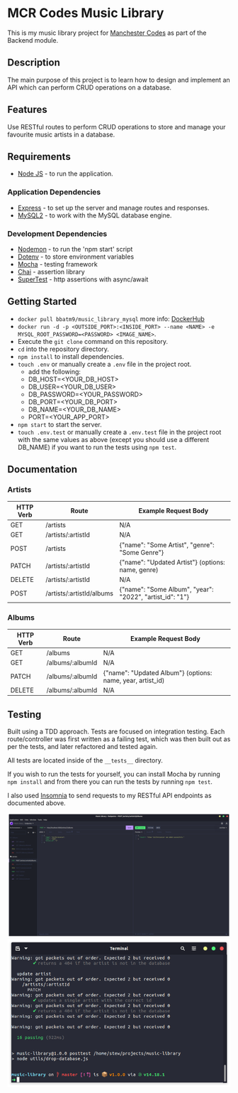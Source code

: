 # MCR Codes Music Library

This is my music library project for [Manchester Codes](https://www.manchestercodes.com/) as part of the Backend module.

## Description

The main purpose of this project is to learn how to design and implement an API which can perform CRUD operations on a database.

## Features

Use RESTful routes to perform CRUD operations to store and manage your favourite music artists in a database.

## Requirements

- [Node JS](https://nodejs.org/en/) - to run the application.

### Application Dependencies

- [Express](https://expressjs.com/) - to set up the server and manage routes and responses.
- [MySQL2](https://github.com/sidorares/node-mysql2#readme) - to work with the MySQL database engine.

### Development Dependencies

- [Nodemon](https://nodemon.io/) - to run the 'npm start' script
- [Dotenv](https://github.com/motdotla/dotenv#readme) - to store environment variables
- [Mocha](https://mochajs.org/) - testing framework
- [Chai](https://www.chaijs.com/) - assertion library
- [SuperTest](https://github.com/visionmedia/supertest#readme) - http assertions with async/await

## Getting Started

- `docker pull bbatm9/music_library_mysql` more info: [DockerHub](https://hub.docker.com/r/bbatm9/music_library_mysql)
- `docker run -d -p <OUTSIDE_PORT>:<INSIDE_PORT> --name <NAME> -e MYSQL_ROOT_PASSWORD=<PASSWORD> <IMAGE_NAME>`.
- Execute the `git clone` command on this repository.
- `cd` into the repository directory.
- `npm install` to install dependencies.
- `touch .env` or manually create a `.env` file in the project root.
  - add the following:
  - DB_HOST=<YOUR_DB_HOST>
  - DB_USER=<YOUR_DB_USER>
  - DB_PASSWORD=<YOUR_PASSWORD>
  - DB_PORT=<YOUR_DB_PORT>
  - DB_NAME=<YOUR_DB_NAME>
  - PORT=<YOUR_APP_PORT>
- `npm start` to start the server.
- `touch .env.test` or manually create a `.env.test` file in the project root with the same values as above (except you should use a different DB_NAME) if you want to run the tests using `npm test`.

## Documentation

### Artists

| HTTP Verb | Route                     | Example Request Body                                     |
| --------- | ------------------------- | -------------------------------------------------------- |
| GET       | /artists                  | N/A                                                      |
| GET       | /artists/:artistId        | N/A                                                      |
| POST      | /artists                  | {"name": "Some Artist", "genre": "Some Genre"}           |
| PATCH     | /artists/:artistId        | {"name": "Updated Artist"} (options: name, genre)        |
| DELETE    | /artists/:artistId        | N/A                                                      |
| POST      | /artists/:artistId/albums | {"name": "Some Album", "year": "2022", "artist_id": "1"} |

### Albums

| HTTP Verb | Route            | Example Request Body                                       |
| --------- | ---------------- | ---------------------------------------------------------- |
| GET       | /albums          | N/A                                                        |
| GET       | /albums/:albumId | N/A                                                        |
| PATCH     | /albums/:albumId | {"name": "Updated Album"} (options: name, year, artist_id) |
| DELETE    | /albums/:albumId | N/A                                                        |

## Testing

Built using a TDD approach. Tests are focused on integration testing. Each route/controller was first written as a failing test, which was then built out as per the tests, and later refactored and tested again.

All tests are located inside of the `__tests__` directory.

If you wish to run the tests for yourself, you can install Mocha by running `npm install` and from there you can run the tests by running `npm test`.

I also used [Insomnia](https://insomnia.rest/) to send requests to my RESTful API endpoints as documented above.

![Insomnia API Testing](./__tests__/screenshots/insomnia-collections.png)
![Passing Tests!](./__tests__/screenshots/passing-tests.png)
